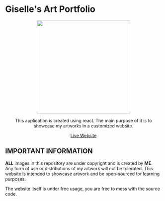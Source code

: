 # Giselle's Art Portfolio
<div align="center">
<img src="https://user-images.githubusercontent.com/45869464/179129045-88e93079-5e40-4e45-bdd2-feee4c4316c2.png" align="center" width="300px" />
</div>

<p align="center">This application is created using react.  The main purpose of it is to showcase my artworks in a customized website. </p>

<p align="center"> <a href="http://gisellen.github.io/art-portfolio">Live Website</a> </p>

## IMPORTANT INFORMATION

**ALL** images in this repository are under copyright and is created by **ME**.  
Any form of use or distributions of my artwork will not be tolerated.  This website is intended to showcase artwork and be open-sourced for learning purposes.

The website itself is under free usage, you are free to mess with the source code.

